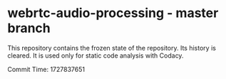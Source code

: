 # webrtc-audio-processing - master branch

This repository contains the frozen state of the repository.
Its history is cleared. It is used only for static code
analysis with Codacy.

Commit Time: 1727837651